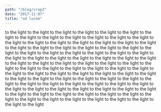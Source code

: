 ```yaml
---
path: "/blog/crap2"
date: "2017-11-07"
title: "ad lucem"
---
```

to the light
to the light
to the light
to the light
to the light
to the light
to the light
to the light
to the light
to the light
to the light
to the light
to the light
to the light
to the light
to the light
to the light
to the light
to the light
to the light
to the light
to the light
to the light
to the light
to the light
to the light
to the light
to the light
to the light
to the light
to the light
to the light
to the light
to the light
to the light
to the light
to the light
to the light
to the light
to the light
to the light
to the light
to the light
to the light
to the light
to the light
to the light
to the light
to the light
to the light
to the light
to the light
to the light
to the light
to the light
to the light
to the light
to the light
to the light
to the light
to the light
to the light
to the light
to the light
to the light
to the light
to the light
to the light
to the light
to the light
to the light
to the light
to the light
to the light
to the light
to the light
to the light
to the light
to the light
to the light
to the light
to the light
to the light
to the light
to the light
to the light
to the light
to the light
to the light
to the light
to the light
to the light
to the light
to the light
to the light